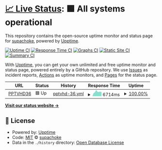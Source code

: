 # [📈 Live Status](https://supachoke.github.io/uptime): <!--live status--> **🟩 All systems operational**

This repository contains the open-source uptime monitor and status page for [supachoke](https://supachoke.github.io/uptime), powered by [Upptime](https://github.com/upptime/upptime).

[![Uptime CI](https://github.com/koj-co/upptime/workflows/Uptime%20CI/badge.svg)](https://github.com/koj-co/upptime/actions?query=workflow%3A%22Uptime+CI%22)
[![Response Time CI](https://github.com/koj-co/upptime/workflows/Response%20Time%20CI/badge.svg)](https://github.com/koj-co/upptime/actions?query=workflow%3A%22Response+Time+CI%22)
[![Graphs CI](https://github.com/koj-co/upptime/workflows/Graphs%20CI/badge.svg)](https://github.com/koj-co/upptime/actions?query=workflow%3A%22Graphs+CI%22)
[![Static Site CI](https://github.com/koj-co/upptime/workflows/Static%20Site%20CI/badge.svg)](https://github.com/koj-co/upptime/actions?query=workflow%3A%22Static+Site+CI%22)
[![Summary CI](https://github.com/koj-co/upptime/workflows/Summary%20CI/badge.svg)](https://github.com/koj-co/upptime/actions?query=workflow%3A%22Summary+CI%22)

With [Upptime](https://upptime.js.org), you can get your own unlimited and free uptime monitor and status page, powered entirely by a GitHub repository. We use [Issues](https://github.com/supachoke/uptime/issues) as incident reports, [Actions](https://github.com/supachoke/uptime/actions) as uptime monitors, and [Pages](https://supachoke.github.io/uptime) for the status page.

<!--start: status pages-->
<!-- This summary is generated by Upptime (https://github.com/upptime/upptime) -->
<!-- Do not edit this manually, your changes will be overwritten -->
<!-- prettier-ignore -->
| URL | Status | History | Response Time | Uptime |
| --- | ------ | ------- | ------------- | ------ |
| <img alt="" src="https://favicons.githubusercontent.com/www.pptvhd36.com" height="13"> [PPTVHD36](https://www.pptvhd36.com) | 🟩 Up | [pptvhd-36.yml](https://github.com/supachoke/uptime/commits/HEAD/history/pptvhd-36.yml) | <details><summary><img alt="Response time graph" src="./graphs/pptvhd-36/response-time-week.png" height="20"> 6714ms</summary><br><a href="https://supachoke.github.io/uptime/history/pptvhd-36"><img alt="Response time 3482" src="https://img.shields.io/endpoint?url=https%3A%2F%2Fraw.githubusercontent.com%2Fsupachoke%2Fuptime%2FHEAD%2Fapi%2Fpptvhd-36%2Fresponse-time.json"></a><br><a href="https://supachoke.github.io/uptime/history/pptvhd-36"><img alt="24-hour response time 7011" src="https://img.shields.io/endpoint?url=https%3A%2F%2Fraw.githubusercontent.com%2Fsupachoke%2Fuptime%2FHEAD%2Fapi%2Fpptvhd-36%2Fresponse-time-day.json"></a><br><a href="https://supachoke.github.io/uptime/history/pptvhd-36"><img alt="7-day response time 6714" src="https://img.shields.io/endpoint?url=https%3A%2F%2Fraw.githubusercontent.com%2Fsupachoke%2Fuptime%2FHEAD%2Fapi%2Fpptvhd-36%2Fresponse-time-week.json"></a><br><a href="https://supachoke.github.io/uptime/history/pptvhd-36"><img alt="30-day response time 6531" src="https://img.shields.io/endpoint?url=https%3A%2F%2Fraw.githubusercontent.com%2Fsupachoke%2Fuptime%2FHEAD%2Fapi%2Fpptvhd-36%2Fresponse-time-month.json"></a><br><a href="https://supachoke.github.io/uptime/history/pptvhd-36"><img alt="1-year response time 3961" src="https://img.shields.io/endpoint?url=https%3A%2F%2Fraw.githubusercontent.com%2Fsupachoke%2Fuptime%2FHEAD%2Fapi%2Fpptvhd-36%2Fresponse-time-year.json"></a></details> | <details><summary><a href="https://supachoke.github.io/uptime/history/pptvhd-36">100.00%</a></summary><a href="https://supachoke.github.io/uptime/history/pptvhd-36"><img alt="All-time uptime 99.94%" src="https://img.shields.io/endpoint?url=https%3A%2F%2Fraw.githubusercontent.com%2Fsupachoke%2Fuptime%2FHEAD%2Fapi%2Fpptvhd-36%2Fuptime.json"></a><br><a href="https://supachoke.github.io/uptime/history/pptvhd-36"><img alt="24-hour uptime 100.00%" src="https://img.shields.io/endpoint?url=https%3A%2F%2Fraw.githubusercontent.com%2Fsupachoke%2Fuptime%2FHEAD%2Fapi%2Fpptvhd-36%2Fuptime-day.json"></a><br><a href="https://supachoke.github.io/uptime/history/pptvhd-36"><img alt="7-day uptime 100.00%" src="https://img.shields.io/endpoint?url=https%3A%2F%2Fraw.githubusercontent.com%2Fsupachoke%2Fuptime%2FHEAD%2Fapi%2Fpptvhd-36%2Fuptime-week.json"></a><br><a href="https://supachoke.github.io/uptime/history/pptvhd-36"><img alt="30-day uptime 100.00%" src="https://img.shields.io/endpoint?url=https%3A%2F%2Fraw.githubusercontent.com%2Fsupachoke%2Fuptime%2FHEAD%2Fapi%2Fpptvhd-36%2Fuptime-month.json"></a><br><a href="https://supachoke.github.io/uptime/history/pptvhd-36"><img alt="1-year uptime 99.96%" src="https://img.shields.io/endpoint?url=https%3A%2F%2Fraw.githubusercontent.com%2Fsupachoke%2Fuptime%2FHEAD%2Fapi%2Fpptvhd-36%2Fuptime-year.json"></a></details>

<!--end: status pages-->

[**Visit our status website →**](https://supachoke.github.io/uptime)

## 📄 License

- Powered by: [Upptime](https://github.com/upptime/upptime)
- Code: [MIT](./LICENSE) © [supachoke](https://supachoke.github.io/uptime)
- Data in the `./history` directory: [Open Database License](https://opendatacommons.org/licenses/odbl/1-0/)
